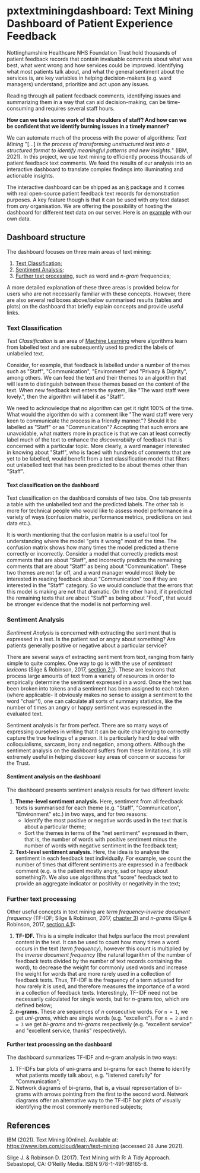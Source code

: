 # pxtextminingdashboard: Text Mining Dashboard of Patient Experience Feedback

Nottinghamshire Healthcare NHS Foundation Trust hold thousands of patient feedback 
records that contain invaluable comments about what was best, what went wrong and 
how services could be improved. Identifying what most patients talk about, and 
what the general sentiment about the services is, are key variables in helping 
decision-makers (e.g. ward managers) understand, prioritize and act upon any issues.

Reading through all patient feedback comments, identifying issues and summarizing
them in a way that can aid decision-making, can be time-consuming and requires 
several staff hours. 

**How can we take some work of the shoulders of staff? And how can we be confident 
that we identify burning issues in a timely manner?**

We can automate much of the process with the power of algorithms: *Text Mining* 
"[...] *is the process of transforming unstructured text into a structured format 
to identify meaningful patterns and new insights.*" (IBM, 2021). In this project,
we use text mining to efficiently process thousands of patient feedback text 
comments. We feed the results of our analysis into an interactive dashboard to 
translate complex findings into illuminating and actionable insights.

The interactive dashboard can be shipped as an [`R`](https://www.r-project.org/) 
package and it comes with real open-source patient feedback text records for 
demonstration purposes. A key feature though is that it can be used with *any* 
text dataset from *any* organisation. We are offering the possibility of hosting 
the dashboard for different text data on our server. Here is an [example](https://involve.nottshc.nhs.uk:8443/text_mining_dashboard/) with our 
own data.

## Dashboard structure
The dashboard focuses on three main areas of text mining:

1. [Text Classification](#text-classification);
2. [Sentiment Analysis](#sentiment-analysis);
3. [Further text processing](#further-text-processing), such as word and *n-gram* 
   frequencies;

A more detailed explanation of these three areas is provided below for users who
are not necessarily familiar with these concepts. However, there are also several
red boxes above/below summarised results (tables and plots) on the dashboard that
briefly explain concepts and provide useful links.

### Text Classification
*Text Classification* is an area of [Machine Learning](https://en.wikipedia.org/wiki/Machine_learning) where algorithms learn 
from labelled text and are subsequently used to predict the labels of unlabelled 
text. 

Consider, for example, that feedback is labelled under a number of themes 
such as "Staff", "Communication", "Environment" and "Privacy & Dignity", among 
others. We can feed the text and their themes to an algorithm that will learn to 
distinguish between these themes based on the content of the text. When new 
feedback text enters the system, like "The ward staff were lovely.", then the 
algorithm will label it as "Staff".

We need to acknowledge that no algorithm can get it right 100% of the time. What
would the algorithm do with a comment like "The ward staff were very keen to 
communicate the process in a friendly manner."? Should it be labelled as "Staff" 
or as "Communication"? Accepting that such errors are unavoidable, what matters
more in practice is that we can at least correctly label much of the text to 
enhance the *discoverability* of feedback that is concerned with a particular 
topic. More clearly, a ward manager interested in knowing about "Staff", who is 
faced with hundreds of comments that are yet to be labelled, would benefit from 
a text classification model that filters out unlabelled text that has been 
predicted to be about themes other than "Staff".

#### Text classification on the dashboard
Text classification on the dashboard consists of two tabs. One tab presents a 
table with the unlabelled text and the predicted labels. The other tab is more 
for technical people who would like to assess model performance in a variety of
ways (confusion matrix, performance metrics, predictions on test data etc.).

It is worth mentioning that the confusion matrix is a useful tool for understanding
where the model "gets it wrong" most of the time. The confusion matrix shows how 
many times the model predicted a theme correctly or incorrectly. Consider a 
model that correctly predicts most comments that are about "Staff", and incorrectly
predicts the remaining comments that are about "Staff" as being about "Communication".
These two themes are not far off, and a ward manager would most likely be 
interested in reading feedback about "Communication" too if they are interested 
in the "Staff" category. So we would conclude that the errors that this model is 
making are not that dramatic. On the other hand, if it predicted the remaining 
texts that are about "Staff" as being about "Food", that would be stronger 
evidence that the model is not performing well.

### Sentiment Analysis
*Sentiment Analysis* is concerned with extracting the sentiment that is expressed
in a text. Is the patient sad or angry about something? Are patients generally 
positive or negative about a particular service? 

There are several ways of extracting sentiment from text, ranging from fairly 
simple to quite complex. One way to go is with the use of *sentiment lexicons* 
(Silge & Robinson, 2017, [section 2.1](https://www.tidytextmining.com/sentiment.html#the-sentiments-datasets)).
These are lexicons that process large amounts of text from a variety of resources
in order to empirically determine the sentiment expressed in a word. Once the 
text has been broken into tokens and a sentiment has been assigned to each token 
(where applicable- it obviously makes no sense to assign a sentiment to the word 
"chair"!), one can calculate all sorts of summary statistics, like the number of 
times an angry or happy sentiment was expressed in the evaluated text.

Sentiment analysis is far from perfect. There are so many ways of expressing 
ourselves in writing that it can be quite challenging to correctly capture the 
true feelings of a person. It is particularly hard to deal with colloquialisms, 
sarcasm, irony and negation, among others. Although the sentiment analysis on 
the dashboard suffers from these limitations, it is still extremely useful in
helping discover key areas of concern or success for the Trust.

#### Sentiment analysis on the dashboard
The dashboard presents sentiment analysis results for two different levels:

1. **Theme-level sentiment analysis.** Here, sentiment from all feedback texts 
   is summarised for each theme (e.g. "Staff", "Communication", "Environment" 
   etc.) in two ways, and for two reasons:
   - Identify the most positive or negative words used in the text that is about
     a particular theme;
   - Sort the themes in terms of the "net sentiment" expressed in them, that is,
     the number of words with positive sentiment minus the number of words with 
     negative sentiment in the feedback text;
2. **Text-level sentiment analysis.** Here, the idea is to analyse the sentiment
   in each feedback text individually. For example, we count the number 
   of times that different sentiments are expressed in a feedback comment (e.g. 
   is the patient mostly angry, sad or happy about something?). We also use 
   algorithms that "score" feedback text to provide an aggregate indicator or 
   positivity or negativity in the text;

### Further text processing
Other useful concepts in text mining are *term frequency-inverse document frequency* 
(TF-IDF; Silge & Robinson, 2017, [chapter 3](https://www.tidytextmining.com/tfidf.html#tfidf)) 
and *n-grams* (Silge & Robinson, 2017, [section 4.1](https://www.tidytextmining.com/ngrams.html#tokenizing-by-n-gram)):

1. **TF-IDF.** This is a simple indicator that helps surface the most prevalent 
   content in the text. It can be used to count how many times a word occurs in 
   the text (*term frequency*), however this count is multiplied by the 
   *inverse document frequency* (the natural logarithm of the number of feedback 
   texts divided by the number of text records containing the word), to decrease 
   the weight for commonly used 
   words and increase the weight for words that are more rarely used in a 
   collection of feedback texts. Thus, TF-IDF is the frequency of a term 
   adjusted for how rarely it is used, and therefore measures the importance of 
   a word in a collection of feedback texts. Interestingly, TF-IDF need not be 
   necessarily calculated for single words, but for *n*-grams too, which are 
   defined below;
2. **_n_-grams.** These are sequences of *n* consecutive words. For `n = 1`, 
   we get *uni-grams*, which are single words (e.g. "excellent"). For `n = 2` 
   and `n = 3` we get *bi-grams* and *tri-grams* respectively (e.g. "excellent 
   service" and "excellent service, thanks" respectively).
   
#### Further text processing on the dashboard
The dashboard summarizes TF-IDF and *n*-gram analysis in two ways:
1. TF-IDFs bar plots of uni-grams and bi-grams for each theme to identify what 
   patients mostly talk about, e.g. "listened carefully" for "Communication";
2. Network diagrams of bi-grams, that is, a visual representation of bi-grams 
   with arrows pointing from the first to the second word. Network diagrams offer
   an alternative way to the TF-IDF bar plots of visually identifying the most 
   commonly mentioned subjects;

## References
IBM (2021). Text Mining [Online]. Available at: 
https://www.ibm.com/cloud/learn/text-mining (accessed 28 June 2021).

Silge J. & Robinson D. (2017). Text Mining with R: A Tidy Approach. Sebastopol, 
CA: O’Reilly Media. ISBN 978-1-491-98165-8.
